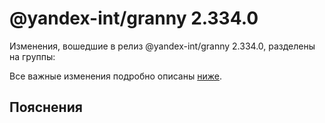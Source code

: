 # @yandex-int/granny 2.334.0

<!-- ЧЕЛОВЕЧЕСКОЕ ВСТУПЛЕНИЕ -->

Изменения, вошедшие в релиз @yandex-int/granny 2.334.0, разделены на группы:

Все важные изменения подробно описаны [ниже](#Пояснения).

## Пояснения

